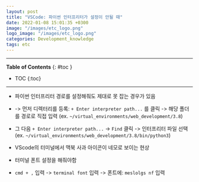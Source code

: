 ```yaml
---
layout: post
title: "VSCode: 파이썬 인터프리터가 설정이 안될 때"
date: 2022-01-08 15:01:35 +0300
image: "/images/etc_logo.png"
logo_image: "/images/etc_logo.png"
categories: Development_knowledge
tags: etc
---
```


---

**Table of Contents**
{: #toc }

- TOC
{:toc}

---

- 파이썬 인터프리터 경로를 설정해줘도 제대로 못 잡는 경우가 있음
- -> 먼저 디렉터리를 등록: `+ Enter interpreter path...` 를 클릭 -> 해당 폴더를 경로로 직접 입력 (ex. `~/virtual_environments/web_development/3.8`)
- 그 다음 `+ Enter interpreter path...` -> `Find` 클릭 -> 인터프리터 파일 선택 (ex. `~/virtual_environments/web_development/3.8/bin/python3`)

- VScode의 터미널에서 맥북 사과 아이콘이 네모로 보이는 현상
- 터미널 폰트 설정을 해줘야함
- `cmd + ,` 입력 -> `terminal font` 입력 -> 폰트에: `meslolgs nf` 입력
